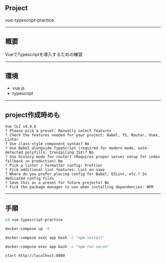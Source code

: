 ## Project
vue-typescript-practice

---
## 概要
VueでTypescriptを導入するための練習  

---
## 環境
* vue.js
* typescript

---
## project作成時めも
```
Vue CLI v4.4.6
? Please pick a preset: Manually select features
? Check the features needed for your project: Babel, TS, Router, Vuex, Linter
? Use class-style component syntax? No
? Use Babel alongside TypeScript (required for modern mode, auto-detected polyfills, transpiling JSX)? No
? Use history mode for router? (Requires proper server setup for index fallback in production) No
? Pick a linter / formatter config: Prettier
? Pick additional lint features: Lint on save
? Where do you prefer placing config for Babel, ESLint, etc.? In dedicated config files
? Save this as a preset for future projects? No
? Pick the package manager to use when installing dependencies: NPM
```

---
## 手順

```bash
cd vue-typescript-practice

docker-compose up -d

docker-compose exec app bash -c "npm install"

docker-compose exec app bash -c "npm run serve"

start http://localhost:8080
```
